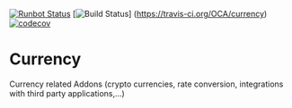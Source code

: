 [![Runbot Status](https://runbot.odoo-community.org/runbot/badge/flat/255/11.0.svg)](https://runbot.odoo-community.org/runbot/repo/github-com-oca-currency-259)
[![Build Status](https://travis-ci.org/OCA/currency.svg?branch=11.0)]
(https://travis-ci.org/OCA/currency)
[![codecov](https://codecov.io/gh/OCA/currency/branch/11.0/graph/badge.svg)](https://codecov.io/gh/OCA/currency)


Currency
========
Currency related Addons (crypto currencies, rate conversion, integrations with third party applications,...)

